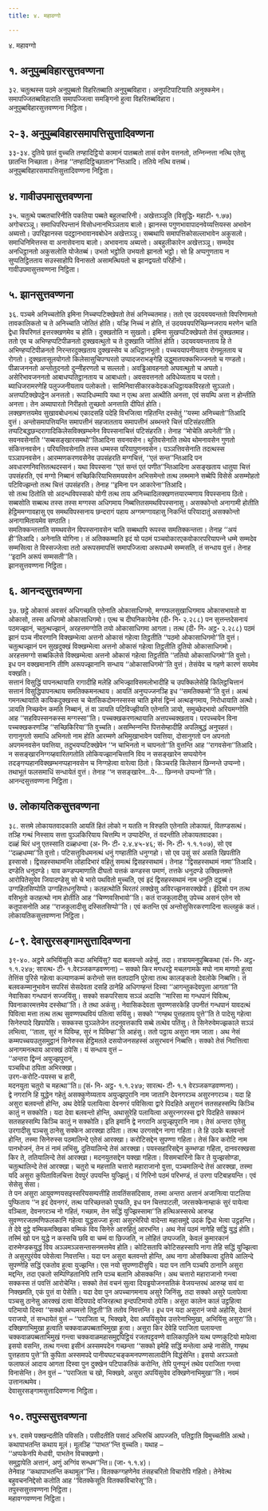 ```yaml
---
title: ४. महावग्गो

---
```

४. महावग्गो  


## १. अनुपुब्बविहारसुत्तवण्णना

३२. चतुत्थस्स पठमे अनुपुब्बतो विहरितब्बाति अनुपुब्बविहारा। अनुपटिपाटियाति अनुक्‍कमेन। समापज्‍जितब्बविहाराति समापज्‍जित्वा समङ्गिनो हुत्वा विहरितब्बविहारा।  
अनुपुब्बविहारसुत्तवण्णना निट्ठिता।  


## २-३. अनुपुब्बविहारसमापत्तिसुत्तादिवण्णना

३३-३४. दुतिये छातं वुच्‍चति तण्हादिट्ठियो कामानं पातब्बतो तासं वसेन वत्तनतो, तन्‍निन्‍नत्ता नत्थि एतेसु छातन्ति निच्छाता। तेनाह ‘‘तण्हादिट्ठिच्छातान’’न्तिआदि। ततिये नत्थि वत्तब्बं।  
अनुपुब्बविहारसमापत्तिसुत्तादिवण्णना निट्ठिता।  


## ४. गावीउपमासुत्तवण्णना

३५. चतुत्थे पब्बतचारिनीति पकतिया पब्बते बहुलचारिनी। अखेत्तञ्‍ञूति (विसुद्धि॰ महाटी॰ १.७७) अगोचरञ्‍ञू। समाधिपरिपन्तानं विसोधनानभिञ्‍ञताय बालो। झानस्स पगुणभावापादनवेय्यत्तियस्स अभावेन अब्यत्तो। उपरिझानस्स पदट्ठानभावानवबोधेन अखेत्तञ्‍ञू। सब्बथापि समापत्तिकोसल्‍लाभावेन अकुसलो। समाधिनिमित्तस्स वा अनासेवनाय बालो। अभावनाय अब्यत्तो। अबहुलीकारेन अखेत्तञ्‍ञू। सम्मदेव अनधिट्ठानतो अकुसलोति योजेतब्बं। उभतो भट्ठोति उभयतो झानतो भट्ठो। सो हि अप्पगुणताय न सुप्पतिट्ठितताय सउस्साहोपि विनासतो असामत्थियतो च झानद्वयतो परिहीनो।  
गावीउपमासुत्तवण्णना निट्ठिता।  


## ५. झानसुत्तवण्णना

३६. पञ्‍चमे अनिच्‍चतोति इमिना निच्‍चप्पटिक्खेपतो तेसं अनिच्‍चतमाह। ततो एव उदयवयवन्ततो विपरिणामतो तावकालिकतो च ते अनिच्‍चाति जोतितं होति। यञ्हि निच्‍चं न होति, तं उदयवयपरिच्छिन्‍नजराय मरणेन चाति द्वेधा विपरिणतं इत्तरक्खणमेव च होति। दुक्खतोति न सुखतो। इमिना सुखप्पटिक्खेपतो तेसं दुक्खतमाह। ततो एव च अभिण्हप्पटिपीळनतो दुक्खवत्थुतो च ते दुक्खाति जोतितं होति। उदयवयवन्तताय हि ते अभिण्हप्पटिपीळनतो निरन्तरदुक्खताय दुक्खस्सेव च अधिट्ठानभूतो। पच्‍चययापनीयताय रोगमूलताय च रोगतो। दुक्खतासूलयोगतो किलेसासुचिपग्घरतो उप्पादजराभङ्गेहि उद्धुमातपक्‍कभिज्‍जनतो च गण्डतो। पीळाजननतो अन्तोतुदनतो दुन्‍नीहरणतो च सल्‍लतो। अवड्ढिआवहनतो अघवत्थुतो च अघतो। असेरिभावजननतो आबाधप्पतिट्ठानताय च आबाधतो। अवसवत्तनतो अविधेय्यताय च परतो। ब्याधिजरामरणेहि पलुज्‍जनीयताय पलोकतो। सामिनिवासीकारकवेदकअधिट्ठायकविरहतो सुञ्‍ञतो। अत्तप्पटिक्खेपट्ठेन अनत्ततो। रूपादिधम्मापि यथा न एत्थ अत्ता अत्थीति अनत्ता, एवं सयम्पि अत्ता न होन्तीति अनत्ता। तेन अब्यापारतो निरीहतो तुच्छतो अनत्ताति दीपितं होति।  
लक्खणत्तयमेव सुखावबोधनत्थं एकादसहि पदेहि विभजित्वा गहितन्ति दस्सेतुं ‘‘यस्मा अनिच्‍चतो’’तिआदि वुत्तं। अन्तोसमापत्तियन्ति समापत्तीनं सहजातताय समापत्तीनं अब्भन्तरे चित्तं पटिसंहरतीति तप्पटिबद्धछन्दरागादिकिलेसविक्खम्भनेन विपस्सनाचित्तं पटिसंहरति। तेनाह ‘‘मोचेति अपनेती’’ति। सवनवसेनाति ‘‘सब्बसङ्खारसमथो’’तिआदिना सवनवसेन। थुतिवसेनाति तथेव थोमनावसेन गुणतो संकित्तनवसेन। परियत्तिवसेनाति तस्स धम्मस्स परियापुणनवसेन। पञ्‍ञत्तिवसेनाति तदत्थस्स पञ्‍ञापनवसेन। आरम्मणकरणवसेनेव उपसंहरति मग्गचित्तं, ‘‘एतं सन्त’’न्तिआदि पन अवधारणनिवत्तितत्थदस्सनं। यथा विपस्सना ‘‘एतं सन्तं एतं पणीत’’न्तिआदिना असङ्खताय धातुया चित्तं उपसंहरति, एवं मग्गो निब्बानं सच्छिकिरियाभिसमयवसेन अभिसमेन्तो तत्थ लब्भमाने सब्बेपि विसेसे असम्मोहतो पटिविज्झन्तो तत्थ चित्तं उपसंहरति। तेनाह ‘‘इमिना पन आकारेना’’तिआदि।  
सो तत्थ ठितोति सो अदन्धविपस्सको योगी तत्थ ताय अनिच्‍चादिलक्खणत्तयारम्मणाय विपस्सनाय ठितो। सब्बसोति सब्बत्थ तस्स तस्स मग्गस्स अधिगमाय निब्बत्तितसमथविपस्सनासु। असक्‍कोन्तो अनागामी होतीति हेट्ठिममग्गावहासु एव समथविपस्सनाय छन्दरागं पहाय अग्गमग्गावहासु निकन्तिं परियादातुं असक्‍कोन्तो अनागामितायमेव सण्ठाति।  
समतिक्‍कन्तत्ताति समथवसेन विपस्सनावसेन चाति सब्बथापि रूपस्स समतिक्‍कन्तत्ता। तेनाह ‘‘अयं ही’’तिआदि। अनेनाति योगिना। तं अतिक्‍कम्माति इदं यो पठमं पञ्‍चवोकारएकवोकारपरियापन्‍ने धम्मे सम्मदेव सम्मसित्वा ते विस्सज्‍जेत्वा ततो अरूपसमापत्तिं समापज्‍जित्वा अरूपधम्मे सम्मसति, तं सन्धाय वुत्तं। तेनाह ‘‘इदानि अरूपं सम्मसती’’ति।  
झानसुत्तवण्णना निट्ठिता।  


## ६. आनन्दसुत्तवण्णना

३७. छट्ठे ओकासं अवसरं अधिगच्छति एतेनाति ओकासाधिगमो, मग्गफलसुखाधिगमाय ओकासभावतो वा ओकासो, तस्स अधिगमो ओकासाधिगमो। एत्थ च दीघनिकायेनेव (दी॰ नि॰ २.२८८) पन सुत्तन्तदेसनायं पठमज्झानं, चतुत्थज्झानं, अरहत्तमग्गोति तयो ओकासाधिगमा आगता। तत्थ (दी॰ नि॰ अट्ठ॰ २.२८८) पठमं झानं पञ्‍च नीवरणानि विक्खम्भेत्वा अत्तनो ओकासं गहेत्वा तिट्ठतीति ‘‘पठमो ओकासाधिगमो’’ति वुत्तं। चतुत्थज्झानं पन सुखदुक्खं विक्खम्भेत्वा अत्तनो ओकासं गहेत्वा तिट्ठतीति दुतियो ओकासाधिगमो। अरहत्तमग्गो सब्बकिलेसे विक्खम्भेत्वा अत्तनो ओकासं गहेत्वा तिट्ठतीति ‘‘ततियो ओकासाधिगमो’’ति वुत्तो। इध पन वक्खमानानि तीणि अरूपज्झानानि सन्धाय ‘‘ओकासाधिगमो’’ति वुत्तं। तेसंयेव च गहणे कारणं सयमेव वक्खति।  
सत्तानं विसुद्धिं पापनत्थायाति रागादीहि मलेहि अभिज्झाविसमलोभादीहि च उपक्‍किलेसेहि किलिट्ठचित्तानं सत्तानं विसुद्धिपापनत्थाय समतिक्‍कमनत्थाय। आयतिं अनुप्पज्‍जनञ्हि इध ‘‘समतिक्‍कमो’’ति वुत्तं। अत्थं गमनत्थायाति कायिकदुक्खस्स च चेतसिकदोमनस्सस्स चाति इमेसं द्विन्‍नं अत्थङ्गमाय, निरोधायाति अत्थो। ञायति निच्छयेन कमति निब्बानं, तं वा ञायति पटिविज्झीयति एतेनाति ञायो, समुच्छेदभावो अरियमग्गोति आह ‘‘सहविपस्सनकस्स मग्गस्सा’’ति। पच्‍चक्खकरणत्थायाति अत्तपच्‍चक्खताय। परपच्‍चयेन विना पच्‍चक्खकरणञ्हि ‘‘सच्छिकिरिया’’ति वुच्‍चति। असम्भिन्‍नन्ति पित्तसेम्हादीहि अपलिबुद्धं अनुपहतं।  
रागानुगतो समाधि अभिनतो नाम होति आरम्मणे अभिमुखाभावेन पवत्तिया, दोसानुगतो पन अपनतो अपगमनवसेन पवत्तिया, तदुभयप्पटिक्खेपेन ‘‘न चाभिनतो न चापनतो’’ति वुत्तन्ति आह ‘‘रागवसेना’’तिआदि। न ससङ्खारनिग्गय्हवारितगतोति लोकियज्झानचित्तानि विय न ससङ्खारेन सप्पयोगेन तदङ्गप्पहानविक्खम्भनप्पहानवसेन च निग्गहेत्वा वारेत्वा ठितो। किञ्‍चरहि किलेसानं छिन्‍नन्ते उप्पन्‍नो। तथाभूतं फलसमाधिं सन्धायेतं वुत्तं। तेनाह ‘‘न ससङ्खारेन…पे॰… छिन्‍नन्ते उप्पन्‍नो’’ति।  
आनन्दसुत्तवण्णना निट्ठिता।  


## ७. लोकायतिकसुत्तवण्णना

३८. सत्तमे लोकायतवादकाति आयतिं हितं लोको न यतति न विरुहति एतेनाति लोकायतं, वितण्डसत्थं। तञ्हि गन्थं निस्साय सत्ता पुञ्‍ञकिरियाय चित्तम्पि न उप्पादेन्ति, तं वदन्तीति लोकायतवादका।  
दळ्हं थिरं धनु एतस्साति दळ्हधन्वा (अ॰ नि॰ टी॰ २.४.४५-४६; सं॰ नि॰ टी॰ १.१.१०७), सो एव ‘‘दळ्हधम्मा’’ति वुत्तो। पटिसत्तुविधमनत्थं धनुं गण्हातीति धनुग्गहो। सो एव उसुं सरं असति खिपतीति इस्सासो। द्विसहस्सथामन्ति लोहादिभारं वहितुं समत्थं द्विसहस्सथामं। तेनाह ‘‘द्विसहस्सथामं नामा’’तिआदि। दण्डेति धनुदण्डे। याव कण्डप्पमाणाति दीघतो यत्तकं कण्डस्स पमाणं, तत्तके धनुदण्डे उक्खित्तमत्ते आरोपितेसुयेव जियादण्डेसु सो चे भारो पथवितो मुच्‍चति, एवं इदं द्विसहस्सथामं नाम धनूति दट्ठब्बं। उग्गहितसिप्पोति उग्गहितधनुसिप्पो। कतहत्थोति थिरतरं लक्खेसु अविरज्झनसरक्खेपो। ईदिसो पन तत्थ वसिभूतो कतहत्थो नाम होतीति आह ‘‘चिण्णवसिभावो’’ति। कतं राजकुलादीसु उपेच्‍च असनं एतेन सो कतूपासनोति आह ‘‘राजकुलादीसु दस्सितसिप्पो’’ति। एवं कतन्ति एवं अन्तोसुसिरकरणादिना सल्‍लहुकं कतं।  
लोकायतिकसुत्तवण्णना निट्ठिता।  


## ८-९. देवासुरसङ्गामसुत्तादिवण्णना

३९-४०. अट्ठमे अभियिंसूति कदा अभियिंसु? यदा बलवन्तो अहेसुं, तदा। तत्रायमनुपुब्बिकथा (सं॰ नि॰ अट्ठ॰ १.१.२४७; सारत्थ॰ टी॰ १.वेरञ्‍जकण्डवण्णना) – सक्‍को किर मगधरट्ठे मचलगामके मघो नाम माणवो हुत्वा तेत्तिंस पुरिसे गहेत्वा कल्याणकम्मं करोन्तो सत्त वतपदानि पूरेत्वा तत्थ कालङ्कतो देवलोके निब्बत्ति। तं बलवकम्मानुभावेन सपरिसं सेसदेवता दसहि ठानेहि अधिगण्हन्तं दिस्वा ‘‘आगन्तुकदेवपुत्ता आगता’’ति नेवासिका गन्धपानं सज्‍जयिंसु। सक्‍को सकपरिसाय सञ्‍ञं अदासि ‘‘मारिसा मा गन्धपानं पिवित्थ, पिवनाकारमत्तमेव दस्सेथा’’ति। ते तथा अकंसु। नेवासिकदेवता सुवण्णसरकेहि उपनीतं गन्धपानं यावदत्थं पिवित्वा मत्ता तत्थ तत्थ सुवण्णपथवियं पतित्वा सयिंसु। सक्‍को ‘‘गण्हथ पुत्तहताय पुत्ते’’ति ते पादेसु गहेत्वा सिनेरुपादे खिपापेसि। सक्‍कस्स पुञ्‍ञतेजेन तदनुवत्तकापि सब्बे तत्थेव पतिंसु। ते सिनेरुवेमज्झकाले सञ्‍ञं लभित्वा, ‘‘ताता, सुरं न पिविम्ह, सुरं न पिविम्हा’’ति आहंसु। ततो पट्ठाय असुरा नाम जाता। अथ नेसं कम्मपच्‍चयउतुसमुट्ठानं सिनेरुस्स हेट्ठिमतले दसयोजनसहस्सं असुरभवनं निब्बत्ति। सक्‍को तेसं निवत्तित्वा अनागमनत्थाय आरक्खं ठपेसि। यं सन्धाय वुत्तं –  
‘‘अन्तरा द्विन्‍नं अयुज्झपुरानं,  
पञ्‍चविधा ठपिता अभिरक्खा।  
उरग-करोटि-पयस्स च हारी,  
मदनयुता चतुरो च महत्था’’ति॥ (सं॰ नि॰ अट्ठ॰ १.१.२४७; सारत्थ॰ टी॰ १.१ वेरञ्‍जकण्डवण्णना)।  
द्वे नगरानि हि युद्धेन गहेतुं असक्‍कुणेय्यताय अयुज्झपुरानि नाम जातानि देवनगरञ्‍च असुरनगरञ्‍च। यदा हि असुरा बलवन्तो होन्ति, अथ देवेहि पलायित्वा देवनगरं पविसित्वा द्वारे पिदहिते असुरानं सतसहस्सम्पि किञ्‍चि कातुं न सक्‍कोति। यदा देवा बलवन्तो होन्ति, अथासुरेहि पलायित्वा असुरनगरस्स द्वारे पिदहिते सक्‍कानं सतसहस्सम्पि किञ्‍चि कातुं न सक्‍कोति। इति इमानि द्वे नगरानि अयुज्झपुरानि नाम। तेसं अन्तरा एतेसु उरगादीसु पञ्‍चसु ठानेसु सक्‍केन आरक्खा ठपिता। तत्थ उरगसद्देन नागा गहिता। ते हि उदके बलवन्तो होन्ति, तस्मा सिनेरुस्स पठमालिन्दे एतेसं आरक्खा। करोटिसद्देन सुपण्णा गहिता। तेसं किर करोटि नाम पानभोजनं, तेन तं नामं लभिंसु, दुतियालिन्दे तेसं आरक्खा। पयस्सहारिसद्देन कुम्भण्डा गहिता, दानवरक्खसा किर ते, ततियालिन्दे तेसं आरक्खा। मदनयुतसद्देन यक्खा गहिता। विसमचारिनो किर ते युज्झसोण्डा, चतुत्थालिन्दे तेसं आरक्खा। चतुरो च महत्ताति चत्तारो महाराजानो वुत्ता, पञ्‍चमालिन्दे तेसं आरक्खा, तस्मा यदि असुरा कुपिताविलचित्ता देवपुरं उपयन्ति युज्झितुं। यं गिरिनो पठमं परिभण्डं, तं उरगा पटिबाहयन्ति। एवं सेसेसु सेसा।  
ते पन असुरा आयुवण्णयसइस्सरियसम्पत्तीहि तावतिंससदिसाव, तस्मा अन्तरा अत्तानं अजानित्वा पाटलिया पुप्फिताय ‘‘न इदं देवनगरं, तत्थ पारिच्छत्तको पुप्फति, इध पन चित्तपाटली, जरसक्‍केनाम्हाकं सुरं पायेत्वा वञ्‍चिता, देवनगरञ्‍च नो गहितं, गच्छाम, तेन सद्धिं युज्झिस्सामा’’ति हत्थिअस्सरथे आरुय्ह सुवण्णरजतमणिफलकानि गहेत्वा युद्धसज्‍जा हुत्वा असुरभेरियो वादेन्ता महासमुद्दे उदकं द्विधा भेत्वा उट्ठहन्ति। ते देवे वुट्ठे वम्मिकमक्खिका वम्मिकं विय सिनेरुं आरुहितुं आरभन्ति। अथ नेसं पठमं नागेहि सद्धिं युद्धं होति। तस्मिं खो पन युद्धे न कस्सचि छवि वा चम्मं वा छिज्‍जति, न लोहितं उप्पज्‍जति, केवलं कुमारकानं दारुमेण्डकयुद्धं विय अञ्‍ञमञ्‍ञसन्तासनमत्तमेव होति। कोटिसतापि कोटिसहस्सापि नागा तेहि सद्धिं युज्झित्वा ते असुरपुरंयेव पवेसेत्वा निवत्तन्ति। यदा पन असुरा बलवन्तो होन्ति, अथ नागा ओसक्‍कित्वा दुतिये आलिन्दे सुपण्णेहि सद्धिं एकतोव हुत्वा युज्झन्ति। एस नयो सुपण्णादीसुपि। यदा पन तानि पञ्‍चपि ठानानि असुरा मद्दन्ति, तदा एकतो सम्पिण्डितानिपि तानि पञ्‍च बलानि ओसक्‍कन्ति। अथ चत्तारो महाराजानो गन्त्वा सक्‍कस्स तं पवत्तिं आरोचेन्ति। सक्‍को तेसं वचनं सुत्वा दियड्ढयोजनसतिकं वेजयन्तरथं आरुय्ह सयं वा निक्खमति, एकं पुत्तं वा पेसेति। यदा देवा पुन अपच्‍चागमनाय असुरे जिनिंसु, तदा सक्‍को असुरे पलापेत्वा पञ्‍चसु ठानेसु आरक्खं दत्वा वेदियपादे वजिरहत्था इन्दपटिमायो ठपेसि। असुरा कालेन कालं उट्ठहित्वा पटिमायो दिस्वा ‘‘सक्‍को अप्पमत्तो तिट्ठती’’ति ततोव निवत्तन्ति। इध पन यदा असुरानं जयो अहोसि, देवानं पराजयो, तं सन्धायेतं वुत्तं – ‘‘पराजिता च, भिक्खवे, देवा अपयिंसुयेव उत्तरेनाभिमुखा, अभियिंसु असुरा’’ति।  
दक्खिणाभिमुखा हुत्वाति चक्‍कवाळपब्बताभिमुखा हुत्वा। असुरा किर देवेहि पराजिता पलायन्ता चक्‍कवाळपब्बताभिमुखं गन्त्वा चक्‍कवाळमहासमुद्दपिट्ठियं रजतपट्टवण्णे वालिकापुलिने यत्थ पण्णकुटियो मापेत्वा इसयो वसन्ति, तत्थ गन्त्वा इसीनं अस्समपदेन गच्छन्ता ‘‘सक्‍को इमेहि सद्धिं मन्तेत्वा अम्हे नासेति, गण्हथ पुत्तहताय पुत्ते’’ति कुपिता अस्समपदे पानीयघटचङ्कमनपण्णसालादीनि विद्धंसेन्ति। इसयो अरञ्‍ञतो फलाफलं आदाय आगता दिस्वा पुन दुक्खेन पटिपाकतिकं करोन्ति, तेपि पुनप्पुनं तथेव पराजिता गन्त्वा विनासेन्ति। तेन वुत्तं – ‘‘पराजिता च खो, भिक्खवे, असुरा अपयिंसुयेव दक्खिणेनाभिमुखा’’ति। नवमं उत्तानत्थमेव।  
देवासुरसङ्गामसुत्तादिवण्णना निट्ठिता।  


## १०. तपुस्ससुत्तवण्णना

४१. दसमे पक्खन्दतीति पविसति। पसीदतीति पसादं अभिरुचिं आपज्‍जति, पतिट्ठाति विमुच्‍चतीति अत्थो। कथापाभतन्ति कथाय मूलं। मूलञ्हि ‘‘पाभत’’न्ति वुच्‍चति। यथाह –  
‘‘अप्पकेनपि मेधावी, पाभतेन विचक्खणो।  
समुट्ठापेति अत्तानं, अणुं अग्गिंव सन्धम’’न्ति॥ (जा॰ १.१.४)।  
तेनेवाह ‘‘कथापाभतन्ति कथामूल’’न्ति। वितक्‍कग्गहणेनेव तंसहचरितो विचारोपि गहितो। तेनेवेत्थ बहुवचननिद्देसो कतोति आह ‘‘वितक्‍केसूति वितक्‍कविचारेसू’’ति।  
तपुस्ससुत्तवण्णना निट्ठिता।  
महावग्गवण्णना निट्ठिता।  
